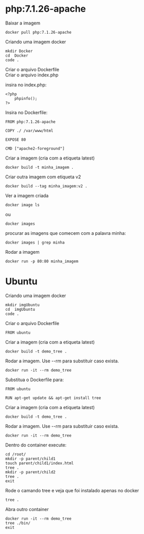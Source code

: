 # php:7.1.26-apache
Baixar a imagem<br>
```
docker pull php:7.1.26-apache
```

Criando uma imagem docker<br>
```
mkdir Docker
cd  Docker
code .
```
Criar o arquivo Dockerfile<br>
Criar o arquivo index.php<br>

insira no index.php:<br>
```
<?php 
    phpinfo();
?>
```

Insira no Dockerfile:<br>
```
FROM php:7.1.26-apache

COPY ./ /var/www/html

EXPOSE 80

CMD ["apache2-foreground"]
```

Criar a imagem (cria com a etiqueta latest)<br>
```
docker build -t minha_imagem .
```

Criar outra imagem com etiqueta v2<br>
```
docker build --tag minha_imagem:v2 .
```

Ver a imagem criada<br>
```
docker image ls
```
ou<br>
```
docker images
```

procurar as imagens que comecem com a palavra minha:<br>
```
docker images | grep minha
```

Rodar a imagem<br>
```
docker run -p 80:80 minha_imagem
```
# Ubuntu
Criando uma imagem docker<br>
```
mkdir imgUbuntu
cd  imgUbuntu
code .
```
Criar o arquivo Dockerfile<br>
```
FROM ubuntu
```
Criar a imagem (cria com a etiqueta latest)<br>
```
docker build -t demo_tree .
```
Rodar a imagem. Use --rm para substituir caso exista.<br>
```
docker run -it --rm demo_tree
```
Substitua o Dockerfile para:<br>
```
FROM ubuntu

RUN apt-get update && apt-get install tree
```
Criar a imagem (cria com a etiqueta latest)<br>
```
docker build -t demo_tree .
```
Rodar a imagem. Use --rm para substituir caso exista.<br>
```
docker run -it --rm demo_tree
```
Dentro do container execute:<br>
```
cd /root/
mkdir -p parent/child1
touch parent/child1/index.html
tree .
mkdir -p parent/child2
tree .
exit
```
Rode o camando tree e veja que foi instalado apenas no docker<br>
```
tree .
```

Abra outro container<br>
```
docker run -it --rm demo_tree
tree ./bin/
exit
```
